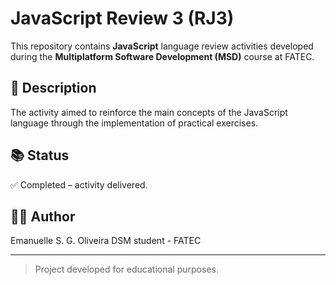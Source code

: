 # JavaScript Review 3 (RJ3)

This repository contains **JavaScript** language review activities developed during the **Multiplatform Software Development (MSD)** course at FATEC.

## 📝 Description

The activity aimed to reinforce the main concepts of the JavaScript language through the implementation of practical exercises.

## 📚 Status

✅ Completed – activity delivered.

## 👩‍💻 Author

Emanuelle S. G. Oliveira
DSM student - FATEC

---

> Project developed for educational purposes.
